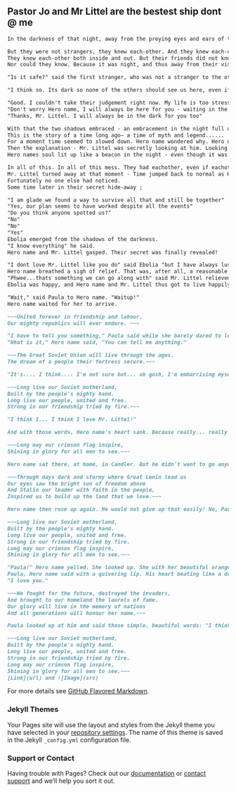 ## Pastor Jo and Mr Littel are the bestest ship dont @ me





```markdown
In the darkness of that night, away from the preying eyes and ears of those who would judge, some strangers slipped by unnoticed.

But they were not strangers, they knew each-other. And they knew each-other much closer then any of their friends did realize.
They knew each-other both inside and out. But their friends did not know this. Their friends could not know. Their friends should not know this.
Nor could they know. Because it was night, and thus away from their viscous, judging eyeballs.

"Is it safe?" said the first stranger, who was not a stranger to the other stranger but will remain a stranger to us for the moment.

"I think so. Its dark so none of the others should see us here, even if they are nearby. I think our secret is safe."

"Good. I couldn't take their judgement right now. My life is too stressful as it is. If it wasn't for you I don't know what Id do."
"Don't worry Hero name, I will always be here for you - waiting in the dark"
"Thanks, Mr. Littel. I will always be in the dark for you too"

With that the two shadows embraced - an embracement in the night full of passion and romance.
This is the story of a time long ago– a time of myth and legend......
For a moment time seemed to slowed down. Hero name wondered why. Hero name turned around slowly (due to the time seeming to have slowed down).
Then the explanation - Mr. Littel was secretly looking at him. Looking at him in that special way.
Hero names soul lit up like a beacon in the night - even though it was day.

In all of this. In all of this mess. They had eachother, even if eachother was the only ones that knew.
Mr. Littel turned away at that moment - Time jumped back to normal as Hero name was no longer transfixiated by Mr. Littel.
Fortunately no one else had noticed.
Some time later in their secret hide-away ;

"I am glade we found a way to survive all that and still be together"
"Yes, our plan seems to have worked despite all the events"
"Do you think anyone spotted us?"
"No"
"No"
"Yes"
Ebolia emerged from the shadows of the darkness.
"I know everything" he said. 
Hero name and Mr. Littel gasped. Their secret was finally revealed!

"I dont love Mr. Littel like you do" said Ebolia "but I have always lusted a bit after them. So you see if Mr. Littel spends the night with me - I will never tell anyone."
Hero name breathed a sigh of relief. That was, after all, a reasonable request. They agreed to the bargain.
"Phwee...thats something we can go along with" said Mr. Littel relieved.
Ebolia was happy, and Hero name and Mr. Littel thus got to live happily ever after together. With no one but Ebolia and themselves ever knowing.

"Wait," said Paula to Hero name. "Waitup!"
Hero name waited for her to arrive.

~~~United forever in friendship and labour,
Our mighty republics will ever endure. ~~~

"I have to tell you something," Paula said while she barely dared to look at Hero name.
"What is it," Hero name said, "You can tell me anything."

~~~The Great Soviet Union will live through the ages.
The dream of a people their fortress secure.~~~

"It's.... I think.... I'm not sure but... oh gosh, I'm embarrising myself, Paula said with the cuttest giggle Hero name had ever seen her show.

~~~Long live our Soviet motherland,
Built by the people's mighty hand.
Long live our people, united and free.
Strong in our friendship tried by fire.~~~

"I think I... I think I love Mr. Littel!"

And with those words, Hero name's heart sank. Because really... really he loved Paula. 

~~~Long may our crimson flag inspire,
Shining in glory for all men to see.~~~

Hero name sat there, at home, in Candler. But he didn't want to go anywhere. The weigh on his heart was too heavy to bare. And so he laid down on his bed and stared at the ceiling while listening to his favourite songs.

~~~Through days dark and stormy where Great Lenin lead us
Our eyes saw the bright sun of freedom above
And Stalin our leader with faith in the people,
Inspired us to build up the land that we love.~~~

Hero name then rose up again. He would not give up that easily! No, Paula's love would be hiss! 

~~~Long live our Soviet motherland,
Built by the people's mighty hand.
Long live our people, united and free.
Strong in our friendship tried by fire.
Long may our crimson flag inspire,
Shining in glory for all men to see.~~~

"Paula!" Hero name yelled. She looked up. She with her beautiful orangelike eyes. Hero name couldn't wait to tell her his true feelings! 
Paula, Hero name said with a quivering lip. His heart beating like a drum. 
"I love you."

~~~We fought for the future, destroyed the invaders,
And brought to our homeland the laurels of fame.
Our glory will live in the memory of nations
And all generations will honour her name.~~~

Paula looked up at him and said those simple, beautiful words: "I think I love you too."

~~~Long live our Soviet motherland,
Built by the people's mighty hand.
Long live our people, united and free.
Strong in our friendship tried by fire.
Long may our crimson flag inspire,
Shining in glory for all men to see.~~~
[Link](url) and ![Image](src)
```

For more details see [GitHub Flavored Markdown](https://guides.github.com/features/mastering-markdown/).

### Jekyll Themes

Your Pages site will use the layout and styles from the Jekyll theme you have selected in your [repository settings](https://github.com/NatunaSushi/pastorjoxmrlittel/settings/pages). The name of this theme is saved in the Jekyll `_config.yml` configuration file.

### Support or Contact

Having trouble with Pages? Check out our [documentation](https://docs.github.com/categories/github-pages-basics/) or [contact support](https://support.github.com/contact) and we’ll help you sort it out.
